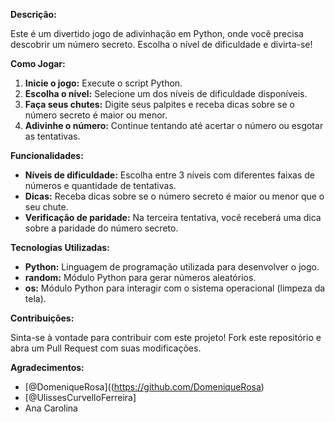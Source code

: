 **Descrição:**

Este é um divertido jogo de adivinhação em Python, onde você precisa descobrir um número secreto. Escolha o nível de dificuldade e divirta-se! 

**Como Jogar:**

1. **Inicie o jogo:** Execute o script Python.
2. **Escolha o nível:** Selecione um dos níveis de dificuldade disponíveis.
3. **Faça seus chutes:** Digite seus palpites e receba dicas sobre se o número secreto é maior ou menor.
4. **Adivinhe o número:** Continue tentando até acertar o número ou esgotar as tentativas.

**Funcionalidades:**

* **Níveis de dificuldade:** Escolha entre 3 níveis com diferentes faixas de números e quantidade de tentativas.
* **Dicas:** Receba dicas sobre se o número secreto é maior ou menor que o seu chute.
* **Verificação de paridade:** Na terceira tentativa, você receberá uma dica sobre a paridade do número secreto.

**Tecnologias Utilizadas:**

* **Python:** Linguagem de programação utilizada para desenvolver o jogo.
* **random:** Módulo Python para gerar números aleatórios.
* **os:** Módulo Python para interagir com o sistema operacional (limpeza da tela).

**Contribuições:**

Sinta-se à vontade para contribuir com este projeto! Fork este repositório e abra um Pull Request com suas modificações.

**Agradecimentos:**

* [@DomeniqueRosa]((https://github.com/DomeniqueRosa)
* [@UlissesCurvelloFerreira]
* Ana Carolina
